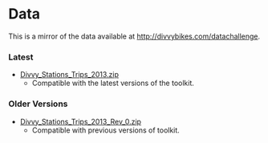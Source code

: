# Data

This is a mirror of the data available at <http://divvybikes.com/datachallenge>.

### Latest

- [Divvy_Stations_Trips_2013.zip][1]
    - Compatible with the latest versions of the toolkit.     

### Older Versions

- [Divvy_Stations_Trips_2013_Rev_0.zip][2]
    - Compatible with previous versions of toolkit.   [1]: https://raw.github.com/olab-io/divvy_datachallenge_2013_toolkit/master/data/Divvy_Stations_Trips_2013.zip
[2]: https://raw.github.com/olab-io/divvy_datachallenge_2013_toolkit/raw/master/data/Divvy_Stations_Trips_2013_Rev_0.zip
